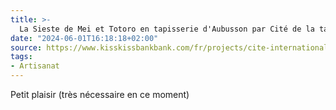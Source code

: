 ```yaml
---
title: >-
  La Sieste de Mei et Totoro en tapisserie d'Aubusson par Cité de la tapisserie — KissKissBankBank
date: "2024-06-01T16:18:18+02:00"
source: https://www.kisskissbankbank.com/fr/projects/cite-internationale-de-la-tapisserie-aubusson-x-studio-ghibli-tokyo
tags:
- Artisanat
---
```

Petit plaisir (très nécessaire en ce moment)
